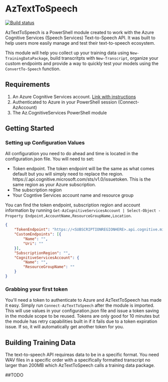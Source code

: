 # AzTextToSpeech

[![Build status](https://ci.appveyor.com/api/projects/status/7533b87cmwl8bluw?svg=true)](https://ci.appveyor.com/project/adbertram/aztexttospeech)

AzTextToSpeech is a PowerShell module created to work with the Azure Cognitive Services (Speech Services) Text-to-Speech API. It was built to help users more easily manage and test their text-to-speech ecosystem.

This module will help you collect up your training data using `New-TrainingDataPackage`, build transcritpts with `New-Transcript`, organize your custom endpoints and provide a way to quickly test your models using the `ConvertTo-Speech` function.

## Requirements

1. An Azure Cognitive Services account. [Link with instructions](https://docs.microsoft.com/en-us/azure/cognitive-services/cognitive-services-apis-create-account)
2. Authenticated to Azure in your PowerShell session (Connect-AzAccount)
3. The Az.CognitiveServices PowerShell module

## Getting Started

### Setting up Configuration Values

All configuration you need to do ahead and time is located in the configuration.json file. You will need to set:

 - Token endpoint. The token endpoint will be the same as what comes default but you will simply need to replace the region. https://<REGIONHERE>.api.cognitive.microsoft.com/sts/v1.0/issuetoken. This is the same region as your Azure subscription.
 - The subscription region
 - Your Cogntive Services account name and resource group
 
 You can find the token endpoint, subscription region and account information by running `Get-AzCognitiveServicesAccount | Select-Object -Property Endpoint,AccountName,ResourceGroupName,Location`.
  
```JSON
{
    "TokenEndpoint": "https://<SUBSCRIPTIONREGIONHERE>.api.cognitive.microsoft.com/sts/v1.0/issuetoken",
    "CustomEndpoints": [{
        "Name": "",
        "Uri": ""
    }],
    "SubscriptionRegion": "",
    "CognitiveServicesAccount": {
        "Name": "",
        "ResourceGroupName": ""
    }
}
```

### Grabbing your first token

You'll need a token to authenticate to Azure and AzTextToSpeech has made it easy. Simply run `Connect-AzTextToSpeech` after the module is imported. This will use values in your configuration.json file and issue a token saving in the module scope to be reused. Tokens are only good for 10 minutes but the module has retry capabilities built in if it fails due to a token expiration issue. If so, it will automatically get another token for you.

## Building Training Data

The text-to-speech API requireas data to be in a specific format. You need WAV files in a specific order with a specifically formatted transcript no larger than 200MB which AzTextToSpeech calls a training data package.

##TODO
